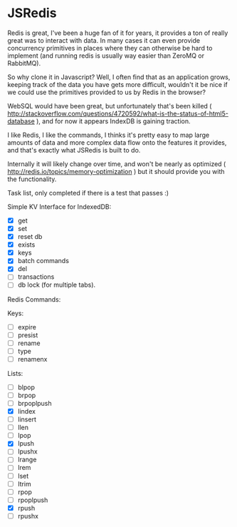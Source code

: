 JSRedis
=======

Redis is great, I've been a huge fan of it for years, it provides a ton of really great was to interact with data. In many cases it can even provide concurrency primitives in places where they can otherwise be hard to implement (and running redis is usually way easier than ZeroMQ or RabbitMQ).

So why clone it in Javascript? Well, I often find that as an application grows, keeping track of the data you have gets more difficult, wouldn't it be nice if we could use the primitives provided to us by Redis in the browser?

WebSQL would have been great, but unfortunately that's been killed ( http://stackoverflow.com/questions/4720592/what-is-the-status-of-html5-database ), and for now it appears IndexDB is gaining traction.

I like Redis, I like the commands, I thinks it's pretty easy to map large amounts of data and more complex data flow onto the features it provides, and that's exactly what JSRedis is built to do.

Internally it will likely change over time, and won't be nearly as optimized ( http://redis.io/topics/memory-optimization ) but it should provide you with the functionality.

Task list, only completed if there is a test that passes :)

Simple KV Interface for IndexedDB:

   - [x] get
   - [x] set
   - [x] reset db
   - [x] exists
   - [x] keys
   - [x] batch commands
   - [x] del
   - [ ] transactions
   - [ ] db lock (for multiple tabs).

Redis Commands:

Keys:

   - [ ] expire
   - [ ] presist
   - [ ] rename
   - [ ] type
   - [ ] renamenx

Lists:

   - [ ] blpop
   - [ ] brpop
   - [ ] brpoplpush
   - [x] lindex
   - [ ] linsert
   - [ ] llen
   - [ ] lpop
   - [x] lpush
   - [ ] lpushx
   - [ ] lrange
   - [ ] lrem
   - [ ] lset
   - [ ] ltrim
   - [ ] rpop
   - [ ] rpoplpush
   - [x] rpush
   - [ ] rpushx